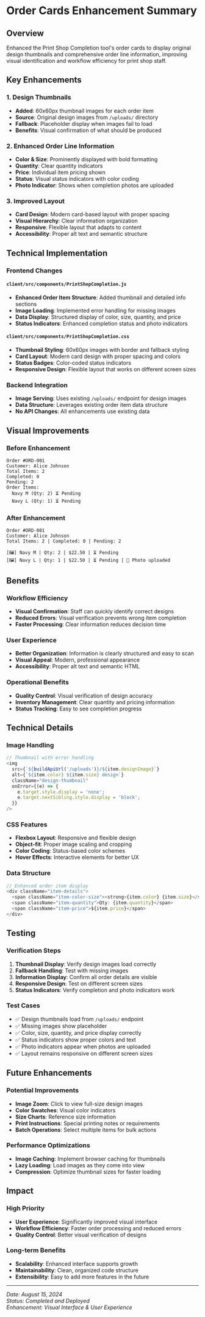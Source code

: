 # Order Cards Enhancement Summary

## Overview
Enhanced the Print Shop Completion tool's order cards to display original design thumbnails and comprehensive order line information, improving visual identification and workflow efficiency for print shop staff.

## Key Enhancements

### **1. Design Thumbnails**
- **Added**: 60x60px thumbnail images for each order item
- **Source**: Original design images from `/uploads/` directory
- **Fallback**: Placeholder display when images fail to load
- **Benefits**: Visual confirmation of what should be produced

### **2. Enhanced Order Line Information**
- **Color & Size**: Prominently displayed with bold formatting
- **Quantity**: Clear quantity indicators
- **Price**: Individual item pricing shown
- **Status**: Visual status indicators with color coding
- **Photo Indicator**: Shows when completion photos are uploaded

### **3. Improved Layout**
- **Card Design**: Modern card-based layout with proper spacing
- **Visual Hierarchy**: Clear information organization
- **Responsive**: Flexible layout that adapts to content
- **Accessibility**: Proper alt text and semantic structure

## Technical Implementation

### **Frontend Changes**

#### **`client/src/components/PrintShopCompletion.js`**
- **Enhanced Order Item Structure**: Added thumbnail and detailed info sections
- **Image Loading**: Implemented error handling for missing images
- **Data Display**: Structured display of color, size, quantity, and price
- **Status Indicators**: Enhanced completion status and photo indicators

#### **`client/src/components/PrintShopCompletion.css`**
- **Thumbnail Styling**: 60x60px images with border and fallback styling
- **Card Layout**: Modern card design with proper spacing and colors
- **Status Badges**: Color-coded status indicators
- **Responsive Design**: Flexible layout that works on different screen sizes

### **Backend Integration**
- **Image Serving**: Uses existing `/uploads/` endpoint for design images
- **Data Structure**: Leverages existing order item data structure
- **No API Changes**: All enhancements use existing data

## Visual Improvements

### **Before Enhancement**
```
Order #ORD-001
Customer: Alice Johnson
Total Items: 2
Completed: 0
Pending: 2
Order Items:
  Navy M (Qty: 2) ⏳ Pending
  Navy L (Qty: 1) ⏳ Pending
```

### **After Enhancement**
```
Order #ORD-001
Customer: Alice Johnson
Total Items: 2 | Completed: 0 | Pending: 2

[🖼️] Navy M | Qty: 2 | $22.50 | ⏳ Pending
[🖼️] Navy L | Qty: 1 | $22.50 | ⏳ Pending | 📸 Photo uploaded
```

## Benefits

### **Workflow Efficiency**
- **Visual Confirmation**: Staff can quickly identify correct designs
- **Reduced Errors**: Visual verification prevents wrong item completion
- **Faster Processing**: Clear information reduces decision time

### **User Experience**
- **Better Organization**: Information is clearly structured and easy to scan
- **Visual Appeal**: Modern, professional appearance
- **Accessibility**: Proper alt text and semantic HTML

### **Operational Benefits**
- **Quality Control**: Visual verification of design accuracy
- **Inventory Management**: Clear quantity and pricing information
- **Status Tracking**: Easy to see completion progress

## Technical Details

### **Image Handling**
```javascript
// Thumbnail with error handling
<img 
  src={`${buildApiUrl('/uploads')}/${item.designImage}`}
  alt={`${item.color} ${item.size} design`}
  className="design-thumbnail"
  onError={(e) => {
    e.target.style.display = 'none';
    e.target.nextSibling.style.display = 'block';
  }}
/>
```

### **CSS Features**
- **Flexbox Layout**: Responsive and flexible design
- **Object-fit**: Proper image scaling and cropping
- **Color Coding**: Status-based color schemes
- **Hover Effects**: Interactive elements for better UX

### **Data Structure**
```javascript
// Enhanced order item display
<div className="item-details">
  <span className="item-color-size"><strong>{item.color} {item.size}</strong></span>
  <span className="item-quantity">Qty: {item.quantity}</span>
  <span className="item-price">${item.price}</span>
</div>
```

## Testing

### **Verification Steps**
1. **Thumbnail Display**: Verify design images load correctly
2. **Fallback Handling**: Test with missing images
3. **Information Display**: Confirm all order details are visible
4. **Responsive Design**: Test on different screen sizes
5. **Status Indicators**: Verify completion and photo indicators work

### **Test Cases**
- ✅ Design thumbnails load from `/uploads/` endpoint
- ✅ Missing images show placeholder
- ✅ Color, size, quantity, and price display correctly
- ✅ Status indicators show proper colors and text
- ✅ Photo indicators appear when photos are uploaded
- ✅ Layout remains responsive on different screen sizes

## Future Enhancements

### **Potential Improvements**
- **Image Zoom**: Click to view full-size design images
- **Color Swatches**: Visual color indicators
- **Size Charts**: Reference size information
- **Print Instructions**: Special printing notes or requirements
- **Batch Operations**: Select multiple items for bulk actions

### **Performance Optimizations**
- **Image Caching**: Implement browser caching for thumbnails
- **Lazy Loading**: Load images as they come into view
- **Compression**: Optimize thumbnail sizes for faster loading

## Impact

### **High Priority**
- **User Experience**: Significantly improved visual interface
- **Workflow Efficiency**: Faster order processing and reduced errors
- **Quality Control**: Better visual verification of designs

### **Long-term Benefits**
- **Scalability**: Enhanced interface supports growth
- **Maintainability**: Clean, organized code structure
- **Extensibility**: Easy to add more features in the future

---

*Date: August 15, 2024*  
*Status: Completed and Deployed*  
*Enhancement: Visual Interface & User Experience* 